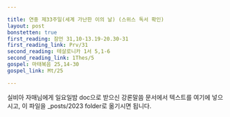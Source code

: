 ```yaml
---

title: 연중 제33주일(세계 가난한 이의 날) (스위스 독서 확인)
layout: post 
bonstetten: true
first_reading: 잠언 31,10-13.19-20.30-31
first_reading_link: Prv/31
second_reading: 테살로니카 1서 5,1-6
second_reading_link: 1Thes/5
gospel: 마태복음 25,14-30
gospel_link: Mt/25

---
```



실비아 자매님에게 일요일밤 doc으로 받으신
강론말씀 문서에서
텍스트를 여기에 넣으시고,
이 파일을 _posts/2023 folder로 옮기시면 됩니다.
